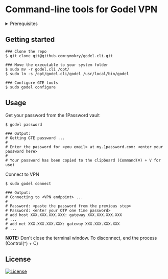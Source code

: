 # Command-line tools for Godel VPN

<details>
<summary>Prerequisites</summary>

## Install Homebrew
Refer to https://docs.brew.sh/Installation to install `brew`

## Install password client
```shell
### Install 1Password CLI
$ brew install --cask 1password-cli

### Configure 1Password CLI
$ op signin https://my.1password.com <your email> <your secret key>
```
More info: [1Password docs](https://support.1password.com/command-line/)

## Install VPN client
```shell
### Install Openconnect
$ brew install openconnect
```
</details>

## Getting started
```shell
### Clone the repo
$ git clone git@github.com:ymokry/godel.cli.git

### Move the executable to your system folder
$ sudo mv -r godel.cli /opt/
$ sudo ln -s /opt/godel.cli/godel /usr/local/bin/godel

### Configure GTE tools
$ sudo godel configure
```

## Usage
Get your password from the 1Password vault
```shell
$ godel password

### Output:
# Getting GTE password ...
#
# Enter the password for <you email> at my.1password.com: <enter your password here>
#
# Your password has been copied to the clipboard (Command(⌘) + V for use)
```

Connect to VPN
```shell
$ sudo godel connect

### Output:
# Connecting to <VPN endpoint> ...
#
# Password: <paste the password from the previous step>
# Password: <enter your OTP one time password>
# add host XXX.XXX.XXX.XXX: gateway XXX.XXX.XXX.XXX
# ...
# add net XXX.XXX.XXX.XXX: gateway XXX.XXX.XXX.XXX
# ...
```
**NOTE:** Don't close the terminal window. To disconnect, end the process (Control(^) + C)

## License
[![License](https://img.shields.io/badge/License-Apache%202.0-blue.svg)](https://opensource.org/licenses/Apache-2.0)
